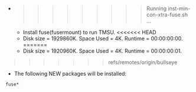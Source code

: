 * >>>>>>>>> Running inst-min-con-xtra-fuse.sh ...
  * Install fuse(fusermount) to run TMSU.
<<<<<<< HEAD
  * Disk size = 1929860K. Space Used = 4K. Runtime = 00:00:00:00.
=======
  * Disk size = 1920960K. Space Used = 4K. Runtime = 00:00:00:01.
>>>>>>> refs/remotes/origin/bullseye
  * The following NEW packages will be installed:
  ```bash
fuse*
  ```
